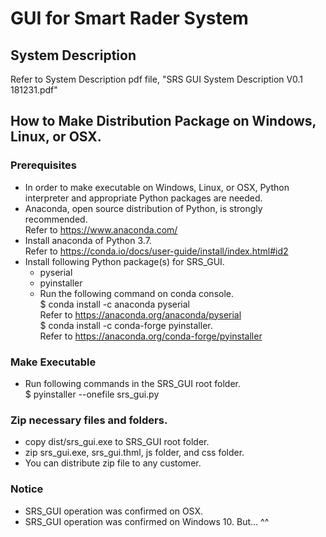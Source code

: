 # GUI for Smart Rader System

## System Description
   Refer to System Description pdf file, "SRS GUI System Description V0.1 181231.pdf"
   
## How to Make Distribution Package on Windows, Linux, or OSX.

### Prerequisites
* In order to make executable on Windows, Linux, or OSX, Python interpreter and appropriate Python packages are needed.
* Anaconda, open source distribution of Python, is strongly recommended.  
  Refer to https://www.anaconda.com/
* Install anaconda of Python 3.7.  
  Refer to https://conda.io/docs/user-guide/install/index.html#id2
* Install following Python package(s) for SRS_GUI.
  - pyserial  
  - pyinstaller 
  - Run the following command on conda console.  
    $ conda install -c anaconda pyserial  
      Refer to https://anaconda.org/anaconda/pyserial  
    $ conda install -c conda-forge pyinstaller.  
      Refer to https://anaconda.org/conda-forge/pyinstaller  
### Make Executable
* Run following commands in the SRS_GUI root folder.  
  $ pyinstaller --onefile srs_gui.py
### Zip necessary files and folders.
* copy dist/srs_gui.exe to SRS_GUI root folder.
* zip srs_gui.exe, srs_gui.thml, js folder, and css folder.
* You can distribute zip file to any customer.
### Notice
* SRS_GUI operation was confirmed on OSX.
* SRS_GUI operation was confirmed on Windows 10. But... ^^
